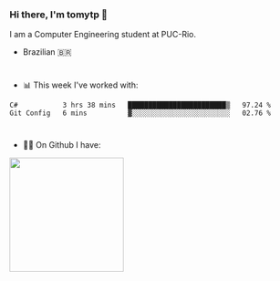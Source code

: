 ### Hi there, I'm tomytp 👋

I am a Computer Engineering student at PUC-Rio.
- Brazilian 🇧🇷

#
- 📊 This week I've worked with:
<!--START_SECTION:waka-->
```text
C#           3 hrs 38 mins   ████████████████████████▒   97.24 % 
Git Config   6 mins          ▓░░░░░░░░░░░░░░░░░░░░░░░░   02.76 % 
```
<!--END_SECTION:waka-->

#
- :man_technologist: On Github I have:

<img height="200em" src="https://github-readme-stats.vercel.app/api?username=tomytp&show_icons=true&hide_border=true&&count_private=true&include_all_commits=true&theme=material-palenight&hide_title=true" />  
